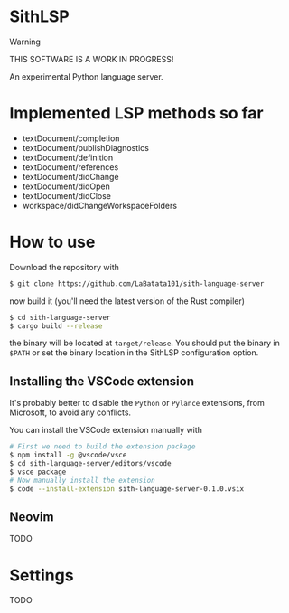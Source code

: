 # SithLSP

> [!WARNING]
> THIS SOFTWARE IS A WORK IN PROGRESS!

An experimental Python language server.

# Implemented LSP methods so far

- textDocument/completion
- textDocument/publishDiagnostics
- textDocument/definition
- textDocument/references
- textDocument/didChange
- textDocument/didOpen
- textDocument/didClose
- workspace/didChangeWorkspaceFolders

# How to use

Download the repository with

```sh
$ git clone https://github.com/LaBatata101/sith-language-server
```

now build it (you'll need the latest version of the Rust compiler)

```sh
$ cd sith-language-server
$ cargo build --release
```

the binary will be located at `target/release`. You should put the binary in `$PATH` or
set the binary location in the SithLSP configuration option.

## Installing the VSCode extension

It's probably better to disable the `Python` or `Pylance` extensions, from Microsoft, to avoid any conflicts.

You can install the VSCode extension manually with

```sh
# First we need to build the extension package
$ npm install -g @vscode/vsce
$ cd sith-language-server/editors/vscode
$ vsce package
# Now manually install the extension
$ code --install-extension sith-language-server-0.1.0.vsix
```

## Neovim

TODO

# Settings

TODO
